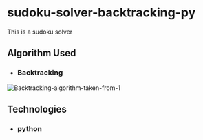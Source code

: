 # sudoku-solver-backtracking-py
This is a sudoku solver


## Algorithm Used
*  ### Backtracking
![Backtracking-algorithm-taken-from-1](https://user-images.githubusercontent.com/84379558/136186001-5061caf8-58d3-487d-9e28-ee747a0e07ce.png)

## Technologies
*  ### python

